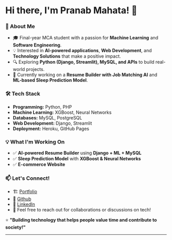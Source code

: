 
# Hi there, I'm Pranab Mahata! 👋  

### 🚀 About Me  
- 🎓 Final-year MCA student with a passion for **Machine Learning** and **Software Engineering**.  
- 💡 Interested in **AI-powered applications**, **Web Development**, and **Technology Solutions** that make a positive impact.  
- 🔍 Exploring **Python (Django, Streamlit), MySQL, and APIs** to build real-world projects.  
- 🌱 Currently working on a **Resume Builder with Job Matching AI** and **ML-based Sleep Prediction Model**.  

### 🛠️ Tech Stack  
- **Programming:** Python, PHP  
- **Machine Learning:** XGBoost, Neural Networks  
- **Databases:** MySQL, PostgreSQL  
- **Web Development:** Django, Streamlit  
- **Deployment:** Heroku, GitHub Pages  

### 💡 What I'm Working On  
- ✅ **AI-powered Resume Builder** using **Django + ML + MySQL**  
- ✅ **Sleep Prediction Model** with **XGBoost & Neural Networks**  
- ✅ **E-commerce Website**  

### 📫 Let's Connect!  
- 🏗️ [Portfolio](http://pranab.infinityfreeapp.com/portfolio/)  
- 🔗 [Github](https://github.com/rnccsstudent)  
- 🔗 [LinkedIn](https://www.linkedin.com/in/pranab28042002/)  
- 💬 Feel free to reach out for collaborations or discussions on tech!  

⭐ **"Building technology that helps people value time and contribute to society!"**  

---

